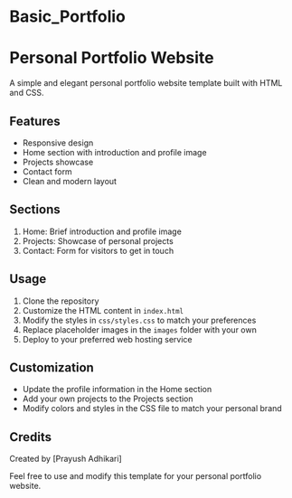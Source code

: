 # Basic_Portfolio
# Personal Portfolio Website

A simple and elegant personal portfolio website template built with HTML and CSS.

## Features

- Responsive design
- Home section with introduction and profile image
- Projects showcase
- Contact form
- Clean and modern layout

## Sections

1. Home: Brief introduction and profile image
2. Projects: Showcase of personal projects
3. Contact: Form for visitors to get in touch

## Usage

1. Clone the repository
2. Customize the HTML content in `index.html`
3. Modify the styles in `css/styles.css` to match your preferences
4. Replace placeholder images in the `images` folder with your own
5. Deploy to your preferred web hosting service

## Customization

- Update the profile information in the Home section
- Add your own projects to the Projects section
- Modify colors and styles in the CSS file to match your personal brand

## Credits

Created by [Prayush Adhikari]

Feel free to use and modify this template for your personal portfolio website.
